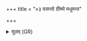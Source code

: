 +++
title = "०३ वसन्तो ग्रीष्मो मधुमन्त"

+++
<details><summary>मूलम् (GR)</summary>

वसन्तो ग्रीष्मो मधुमन्त वर्षाः  
शरद् धेमन्त ऋतवो नो जुषन्ताम् ।  
आ नो गोषु भजन्त्व् आ प्रजायां  
सुशर्मण्य् एषां त्रिवरूथे स्याम ॥
</details>